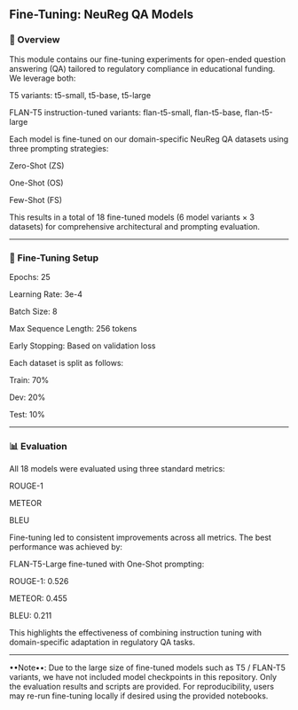 ##  Fine-Tuning: NeuReg QA Models

###  🧠 Overview
This module contains our fine-tuning experiments for open-ended question answering (QA) tailored to regulatory compliance in educational funding. We leverage both:

T5 variants: t5-small, t5-base, t5-large

FLAN-T5 instruction-tuned variants: flan-t5-small, flan-t5-base, flan-t5-large

Each model is fine-tuned on our domain-specific NeuReg QA datasets using three prompting strategies:

Zero-Shot (ZS)

One-Shot (OS)

Few-Shot (FS)

This results in a total of 18 fine-tuned models (6 model variants × 3 datasets) for comprehensive architectural and prompting evaluation.



---

### 🧪 Fine-Tuning Setup


Epochs: 25

Learning Rate: 3e-4

Batch Size: 8

Max Sequence Length: 256 tokens

Early Stopping: Based on validation loss

Each dataset is split as follows:

Train: 70%

Dev: 20%

Test: 10%

---

### 📊 Evaluation

All 18 models were evaluated using three standard metrics:

ROUGE-1

METEOR 

BLEU 

Fine-tuning led to consistent improvements across all metrics. The best performance was achieved by:

FLAN-T5-Large fine-tuned with One-Shot prompting:

ROUGE-1: 0.526

METEOR: 0.455

BLEU: 0.211

This highlights the effectiveness of combining instruction tuning with domain-specific adaptation in regulatory QA tasks.

-----

••Note••: Due to the large size of fine-tuned models such as T5 / FLAN-T5 variants, we have not included model checkpoints in this repository. Only the evaluation results and scripts are provided. For reproducibility, users may re-run fine-tuning locally if desired using the provided notebooks.
